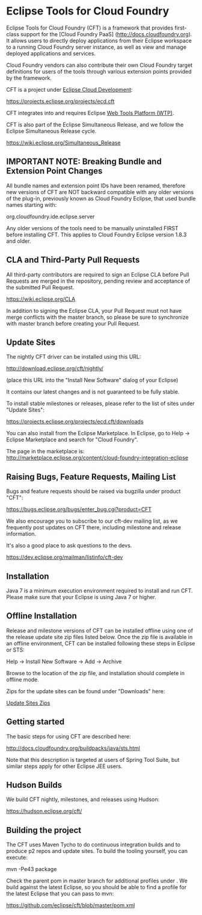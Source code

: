 # Eclipse Tools for Cloud Foundry
  
  Eclipse Tools for Cloud Foundry (CFT) is a framework that provides first-class support for the [Cloud Foundry
  PaaS] (http://docs.cloudfoundry.org). It allows users to directly deploy applications from their Eclipse
  workspace to a running Cloud Foundry server instance, as well as view and manage deployed applications and services.
  
  Cloud Foundry vendors can also contribute their own Cloud Foundry target definitions for users of the tools
  through various extension points provided by the framework.
  
  CFT is a project under [Eclipse Cloud Development](https://projects.eclipse.org/projects/ecd): 
  
  https://projects.eclipse.org/projects/ecd.cft
  
  CFT integrates into and requires Eclipse [Web Tools Platform (WTP)](http://eclipse.org/webtools).
  
  CFT is also part of the Eclipse Simultaneous Release, and we follow the Eclipse Simultaneous Release cycle.
  
  https://wiki.eclipse.org/Simultaneous_Release  
  
## IMPORTANT NOTE: Breaking Bundle and Extension Point Changes
  
  All bundle names and extension point IDs have been renamed, therefore new versions of CFT are NOT backward compatible with any older versions 
  of the plug-in, previously known as Cloud Foundry Eclipse, that used bundle names starting with:
  
  org.cloudfoundry.ide.eclipse.server
  
  Any older versions of the tools need to be manually uninstalled FIRST before installing CFT. This applies to Cloud Foundry Eclipse version 1.8.3 and older.
  
## CLA and Third-Party Pull Requests
  
  All third-party contributors are required to sign an Eclipse CLA before Pull Requests are merged in the repository, pending review and acceptance of the submitted Pull Request.
  
  https://wiki.eclipse.org/CLA
  
  In addition to signing the Eclipse CLA, your Pull Request must not have merge conflicts with the master branch, so please be sure to
  synchronize with master branch before creating your Pull Request.
  
## Update Sites
  
  The nightly CFT driver can be installed using this URL:
    
  http://download.eclipse.org/cft/nightly/
  
  (place this URL into the "Install New Software" dialog of your Eclipse)
  
  It contains our latest changes and is not guaranteed to be fully stable.
  
  To install stable milestones or releases, please refer to the list of sites under "Update Sites":
  
  https://projects.eclipse.org/projects/ecd.cft/downloads
  
  You can also install from the Eclipse Marketplace. In Eclipse, go to Help -> Eclipse Marketplace 
  and search for "Cloud Foundry".
  
  The page in the marketplace is:
  http://marketplace.eclipse.org/content/cloud-foundry-integration-eclipse
  
## Raising Bugs, Feature Requests, Mailing List

  Bugs and feature requests should be raised via bugzilla under product "CFT":
  
  https://bugs.eclipse.org/bugs/enter_bug.cgi?product=CFT
  
  We also encourage you to subscribe to our cft-dev mailing list, as we frequently post updates on CFT there, including milestone 
  and release information.
  
  It's also a good place to ask questions to the devs.
  
  https://dev.eclipse.org/mailman/listinfo/cft-dev

## Installation

  Java 7 is a minimum execution environment required to install and run CFT.
  Please make sure that your Eclipse is using Java 7 or higher.
  
## Offline Installation

  Release and milestone versions of CFT can be installed offline using one of the release update 
  site zip files listed below. Once the zip file is available in an offline environment, CFT can be 
  installed following these steps in Eclipse or STS:
  
  Help -> Install New Software -> Add -> Archive
  
  Browse to the location of the zip file, and installation should complete in offline mode.
  
  Zips for the update sites can be found under "Downloads" here:
  
  [Update Sites Zips](https://projects.eclipse.org/projects/ecd.cft/downloads)

## Getting started

  The basic steps for using CFT are described here:

  http://docs.cloudfoundry.org/buildpacks/java/sts.html

  Note that this description is targeted at users of Spring Tool Suite, but similar steps apply for
  other Eclipse JEE users.
  
## Hudson Builds

  We build CFT nightly, milestones, and releases using Hudson:
  
  https://hudson.eclipse.org/cft/
  
## Building the project
  
  The CFT uses Maven Tycho to do continuous integration builds and
  to produce p2 repos and update sites. To build the tooling yourself, you can execute:

  mvn -Pe43 package
  
  Check the parent pom in master branch for additional profiles under <profiles>. We build against the latest Eclipse, so you 
  should be able to find a profile for the latest Eclipse that you can pass to mvn:
  
  https://github.com/eclipse/cft/blob/master/pom.xml